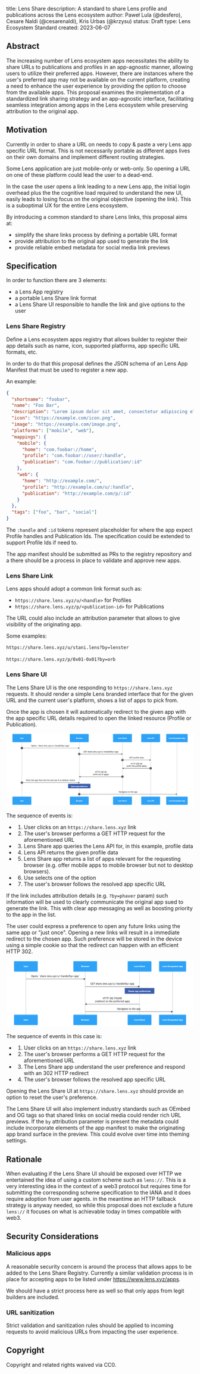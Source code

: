 title: Lens Share
description: A standard to share Lens profile and publications across the Lens ecosystem
author: Paweł Lula (@desfero), Cesare Naldi (@cesarenaldi), Kris Urbas (@krzysu)
status: Draft
type: Lens Ecosystem Standard
created: 2023-06-07

## Abstract

The increasing number of Lens ecosystem apps necessitates the ability to share URLs to publications and profiles in an app-agnostic manner, allowing users to utilize their preferred apps. However, there are instances where the user's preferred app may not be available on the current platform, creating a need to enhance the user experience by providing the option to choose from the available apps. This proposal examines the implementation of a standardized link sharing strategy and an app-agnostic interface, facilitating seamless integration among apps in the Lens ecosystem while preserving attribution to the original app.

## Motivation

Currently in order to share a URL on needs to copy & paste a very Lens app specific URL format. This is not necessarily portable as different apps lives on their own domains and implement different routing strategies.

Some Lens application are just mobile-only or web-only. So opening a URL on one of these platform could lead the user to a dead-end.

In the case the user opens a link leading to a new Lens app, the initial login overhead plus the the cognitive load required to understand the new UI, easily leads to losing focus on the original objective (opening the link). This is a suboptimal UX for the entire Lens ecosystem.

By introducing a common standard to share Lens links, this proposal aims at:

- simplify the share links process by defining a portable URL format
- provide attribution to the original app used to generate the link
- provide reliable embed metadata for social media link previews

## Specification

In order to function there are 3 elements:

- a Lens App registry
- a portable Lens Share link format
- a Lens Share UI responsible to handle the link and give options to the user

### Lens Share Registry

Define a Lens ecosystem apps registry that allows builder to register their app details such as name, icon, supported platforms, app specific URL formats, etc.

In order to do that this proposal defines the JSON schema of an Lens App Manifest that must be used to register a new app.

An example:

```json
{
  "shortname": "foobar",
  "name": "Foo Bar",
  "description": "Lorem ipsum dolor sit amet, consectetur adipiscing elit, sed do eiusmod tempor incididunt ut labore et dolore magna aliqua. ",
  "icon": "https://example.com/icon.png",
  "image": "https://example.com/image.png",
  "platforms": ["mobile", "web"],
  "mappings": {
    "mobile": {
      "home": "com.foobar://home",
      "profile": "com.foobar://user/:handle",
      "publication": "com.foobar://publication/:id"
    },
    "web": {
      "home": "http://example.com/",
      "profile": "http://example.com/u/:handle",
      "publication": "http://example.com/p/:id"
    }
  },
  "tags": ["foo", "bar", "social"]
}
```

The `:handle` and `:id` tokens represent placeholder for where the app expect Profile handles and Publication Ids. The specification could be extended to support Profile Ids if need to.

The app manifest should be submitted as PRs to the registry repository and a there should be a process in place to validate and approve new apps.

### Lens Share Link

Lens apps should adopt a common link format such as:

- `https://share.lens.xyz/u/<handle>` for Profiles
- `https://share.lens.xyz/p/<publication-id>` for Publications

The URL could also include an attribution parameter that allows to give visibility of the originating app.

Some examples:

```
https://share.lens.xyz/u/stani.lens?by=lenster

https://share.lens.xyz/p/0x01-0x01?by=orb
```

### Lens Share UI

The Lens Share UI is the one responding to `https://share.lens.xyz` requests. It should render a simple Lens branded interface that for the given URL and the current user's platform, shows a list of apps to pick from.

Once the app is chosen it will automatically redirect to the given app with the app specific URL details required to open the linked resource (Profile or Publication).

![image](./lip-2/diagram-1.png)

The sequence of events is:

- 1. User clicks on an `https://share.lens.xyz` link
- 2. The user's browser performs a GET HTTP request for the aforementioned URL
- 3. Lens Share app queries the Lens API for, in this example, profile data
- 4. Lens API returns the given profile data
- 5. Lens Share app returns a list of apps relevant for the requesting browser (e.g. offer mobile apps to mobile browser but not to desktop browsers).
- 6. Use selects one of the option
- 7. The user's browser follows the resolved app specific URL

If the link includes attribution details (e.g. `?by=phaver` param) such information will be used to clearly communicate the original app sued to generate the link. This with clear app messaging as well as boosting priority to the app in the list.

The user could express a preference to open any future links using the same app or "just once". Opening a new links will result in a immediate redirect to the chosen app. Such preference will be stored in the device using a simple cookie so that the redirect can happen with an efficient HTTP 302.

![image](./lip-2/diagram-2.png)

The sequence of events in this case is:

- 1. User clicks on an `https://share.lens.xyz` link
- 2. The user's browser performs a GET HTTP request for the aforementioned URL
- 3. The Lens Share app understand the user preference and respond with an 302 HTTP redirect
- 4. The user's browser follows the resolved app specific URL

Opening the Lens Share UI at `https://share.lens.xyz` should provide an option to reset the user's preference.

The Lens Share UI will also implement industry standards such as OEmbed and OG tags so that shared links on social media could render rich URL previews. If the `by` attribution parameter is present the metadata could include incorporate elements of the app manifest to make the originating app brand surface in the preview. This could evolve over time into theming settings.

## Rationale

When evaluating if the Lens Share UI should be exposed over HTTP we entertained the idea of using a custom scheme such as `lens://`. This is a very interesting idea in the context of a web3 protocol but requires time for submitting the corresponding scheme specification to the IANA and it does require adoption from user agents. in the meantime an HTTP fallback strategy is anyway needed, so while this proposal does not exclude a future `lens://` it focuses on what is achievable today in times compatible with web3.

## Security Considerations

### Malicious apps

A reasonable security concern is around the process that allows apps to be added to the Lens Share Registry.
Currently a similar validation process is in place for accepting apps to be listed under https://www.lens.xyz/apps.

We should have a strict process here as well so that only apps from legit builders are included.

### URL sanitization

Strict validation and sanitization rules should be applied to incoming requests to avoid malicious URLs from impacting the user experience.

## Copyright

Copyright and related rights waived via CC0.
